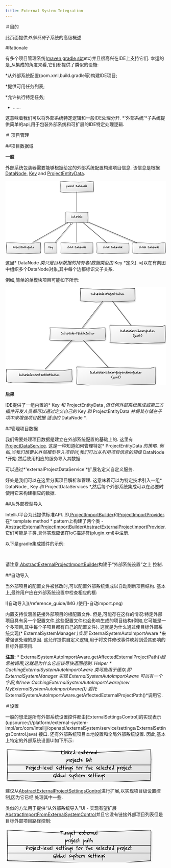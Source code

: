 ```yaml
---
title: External System Integration
---
```


＃目的


此页面提供*外部系统*子系统的高级概述.


#Rationale


有多个项目管理系统([maven](https://maven.apache.org/),[gradle](http://www.gradle.org/),[sbt](http://www.scala-sbt.org/)etc)并且很高兴在IDE上支持它们.
幸运的是,从集成的角度来看,它们都提供了类似的设施:


*从外部系统配置(pom.xml,build.gradle等)构建IDE项目;

*提供可用任务列表;

*允许执行特定任务;

* ......


这意味着我们可以将外部系统特定逻辑和一般IDE处理分开. 
*'外部系统'*子系统提供简单的api,用于包装外部系统和可扩展的IDE特定处理逻辑.


＃ 项目管理


##项目数据域


**一般**

外部系统包装器需要能够根据给定的外部系统配置构建项目信息.
该信息是根据 [DataNode](upsource:///platform/external-system-api/src/com/intellij/openapi/externalSystem/model/DataNode.java), [Key](upsource:///platform/external-system-api/src/com/intellij/openapi/externalSystem/model/Key.java) and [ProjectEntityData](upsource:///platform/external-system-api/src/com/intellij/openapi/externalSystem/model/project/ProjectEntityData.java).

![数据管理部](/reference_guide/img/data-node.png)


这里* DataNode *类只是目标数据的持有者(数据类型由* Key *定义).
可以在有向图中组织多个DataNode对象,其中每个边都标识父子关系.


例如,简单的单模块项目可能如下所示:
 

![DataNode示例](/reference_guide/img/data-node-example.png)


**后果**

IDE提供了一组内置的* Key *和* ProjectEntityData *,但任何外部系统集成或第三方插件开发人员都可以通过定义自己的* Key *和* ProjectEntityData *并将其存储在子项中来增强项目数据
适当的* DataNode *.


##管理项目数据


我们需要处理项目数据是建立在外部系统配置的基础上的.
这里有[ProjectDataService](upsource:///platform/external-system-api/src/com/intellij/openapi/externalSystem/service/project/manage/ProjectDataService.java).
这是一种知道如何管理特定* ProjectEntityData *的策略.
例如,当我们想要从外部模型导入项目时,我们可以从引用项目信息的顶级* DataNode *开始,然后使用相应的服务导入其数据.


可以通过*'externalProjectDataService'*扩展名定义自定义服务.


好处是我们可以在这里分离项目解析和管理.
这意味着可以为特定技术引入一组* DataNode *,* Key *和* ProjectDataServices *,然后每个外部系统集成可以在必要时使用它来构建相应的数据.


##从外部模型导入


IntelliJ平台为此提供标准API.
即,[ProjectImportBuilder](upsource:///projectImport/ProjectImportBuilder.java)和[ProjectImportProvider](upsource:///projectImport/ProjectImportProvider.java).
在* template method * pattern上构建了两个类 -  [AbstractExternalProjectImportBuilder](upsource:///platform/external-system-impl/src/com/intellij/openapi/externalSystem/service/project/wizard/AbstractExternalProjectImportBuilder.java)[AbstractExternalProjectImportProvider](upsource:///platform/external-system-impl/src/com/intellij/openapi/externalSystem/service/project/wizard/AbstractExternalProjectImportProvider.java).
它们可能是子类,具体实现应该在IoC描述符(plugin.xml)中注册.


以下是gradle集成插件的示例:


<projectImportProvider implementation =“org.jetbrains.plugins.gradle.service.settings.GradleProjectImportProvider”/>
    
<projectImportBuilder implementation =“org.jetbrains.plugins.gradle.service.settings.GradleProjectImportBuilder”/>


请注意,[AbstractExternalProjectImportBuilder](upsource:///platform/external-system-impl/src/com/intellij/openapi/externalSystem/service/project/wizard/AbstractExternalProjectImportBuilder.java)构建于“外部系统设置”之上
控制.


##自动导入


当外部项目的配置文件被修改时,可以配置外部系统集成以自动刷新项目结构.
基本上,最终用户应在外部系统设置中检查相应的框:


![自动导入](/reference_guide/IMG /使用-自动import.png)


内置支持仅涵盖链接外部项目的根配置文件.
但是,可能存在这样的情况:特定外部项目具有另一个配置文件,这些配置文件也会影响生成的项目结构(例如,它可能是一个多项目,其中每个子项目都有自己的配置文件).
这就是为什么通过使目标外部系统实现(* ExternalSystemManager *)实现* ExternalSystemAutoImportAware *来增强该处理的原因.
这允许提供自定义逻辑,用于将文件修改事件映射到受其影响的目标外部项目.


**注意:** * ExternalSystemAutoImportAware.getAffectedExternalProjectPath()*经常被调用,这就是为什么它应该尽快返回控制. 
Helper * CachingExternalSystemAutoImportAware *类可能用于缓存,即* ExternalSystemManager *实现* ExternalSystemAutoImportAware *可以有一个字段,如*'new CachingExternalSystemAutoImportAware(new MyExternalSystemAutoImportAware())* *委托* ExternalSystemAutoImportAware.getAffectedExternalProjectPath()*调用它.


＃设置


一般的想法是所有外部系统设置控件都由[ExternalSettingsControl]的实现表示(upsource:///platform/external-system-impl/src/com/intellij/openapi/externalSystem/service/settings/ExternalSettingsControl.java)
接口.
还有外部系统项目本地设置和全局外部系统设置.
因此,基本上特定的外部系统设置UI如下所示:


![配置](/reference_guide/IMG/configurable.png)


建议从[AbstractExternalProjectSettingsControl](upsource:///platform/external-system-impl/src/com/intellij/openapi/externalSystem/service/settings/AbstractExternalProjectSettingsControl.java)进行扩展,以实现项目级设置控制,因为它已经
处理其中一些.


类似的方法用于提供“从外部系统导入”UI  - 实现有望扩展[AbstractImportFromExternalSystemControl](upsource:///platform/external-system-impl/src/com/intellij/openapi/externalSystem/service/settings/AbstractImportFromExternalSystemControl.java)并且它没有链接外部项目列表但是目标外部项目路径控制:


![从外部系统导入](/reference_guide/img/import.png)


